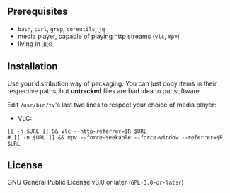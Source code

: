 Prerequisites
------
- `bash`, `curl`, `grep`, `coreutils`, `jq`
- media player, capable of playing http streams (`vlc`, `mpv`)
- living in 🇧🇬

Installation
---------
Use your distribution way of packaging. You can just copy items in their respective paths, but **untracked** files are bad idea to put software.

Edit `/usr/bin/tv`'s last two lines to respect your choice of media player:
- VLC:
```
[[ -n $URL ]] && vlc --http-referrer=$R $URL
# [[ -n $URL ]] && mpv --force-seekable --force-window --referrer=$R $URL
```

License
-----------
GNU General Public License v3.0 or later (`GPL-3.0-or-later`)
